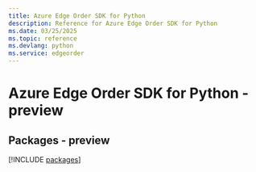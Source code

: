 ```yaml
---
title: Azure Edge Order SDK for Python
description: Reference for Azure Edge Order SDK for Python
ms.date: 03/25/2025
ms.topic: reference
ms.devlang: python
ms.service: edgeorder
---
```

# Azure Edge Order SDK for Python - preview
## Packages - preview
[!INCLUDE [packages](edge-order-index.md)]